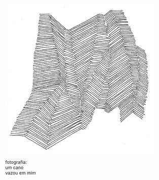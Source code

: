 ![haikai_illustration](../images/haikai/04.png "Ilustração: Elder Martins (2017)")

fotografia:    
um cano   
vazou em mim
